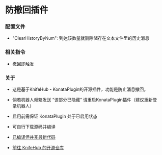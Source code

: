 # 防撤回插件

### 配置文件

-   "ClearHistoryByNum":      到达该数量就删除储存在文本文件里的历史消息                       

### 相关指令

- 撤回即触发

### 关于

- 这是基于KnifeHub - KonataPlugin的开源插件，功能是防止消息撤回。

- 倘若机器人频繁发送 “该部分已隐藏” 请重启KonataPlugin插件（建议重新登录机器人）

- 启用前需保证 KonataPlugin 处于已启用状态

- 可自行下载源码并编译

- [已编译但并非最新代码](https://github.com/SweelLong/AntiRecall/releases/tag/v1.0.0)

- [前往 KnifeHub 的开源仓库](https://github.com/yiyungent/KnifeHub)

